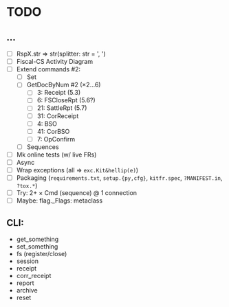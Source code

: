 # TODO

## &hellip;
- [ ] RspX.str => str(splitter: str = ', ')
- [ ] Fiscal-CS Activity Diagram
- [ ] Extend commands #2:
  + [ ] Set
  + [ ] GetDocByNum #2 (&times;2&hellip;6)
    - [ ]  3: Receipt (5.3)
    - [ ]  6: FSCloseRpt (5.6?)
    - [ ] 21: SattleRpt (5.7)
    - [ ] 31: CorReceipt
    - [ ]  4: BSO
    - [ ] 41: CorBSO
    - [ ]  7: OpConfirm
  + [ ] Sequences
- [ ] Mk online tests (w/ live FRs)
- [ ] Async
- [ ] Wrap exceptions (all => `exc.Kit&hellip(e)`)
- [ ] Packaging (`requirements.txt`, `setup.{py,cfg}`, `kitfr.spec`, `?MANIFEST.in`, `?tox.*`)
- [ ] Try: 2+ &times; Cmd (sequence) @ 1 connection
- [ ] Maybe: flag._Flags: metaclass

## CLI:
- get_something
- set_something
- fs (register/close)
- session
- receipt
- corr_receipt
- report
- archive
- reset
